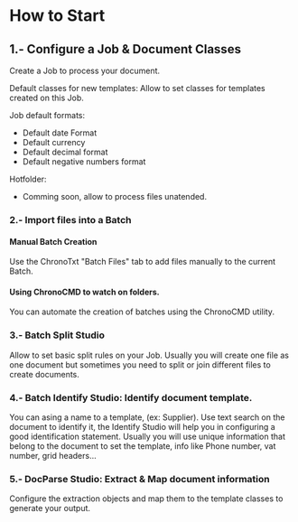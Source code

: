 # How to Start

## 1.- Configure a Job & Document Classes

Create a Job to process your document.

Default classes for new templates: Allow to set classes for templates created on this Job.

Job default formats:
* Default date Format
* Default currency
* Default decimal format
* Default negative numbers format

Hotfolder:
* Comming soon, allow to process files unatended.

### 2.- Import files into a Batch

#### Manual Batch Creation

Use the ChronoTxt "Batch Files" tab to add files manually to the current Batch.

#### Using ChronoCMD to watch on folders.

You can automate the creation of batches using the ChronoCMD utility.

### 3.- Batch Split Studio

Allow to set basic split rules on your Job. Usually you will create one file as one document but sometimes you need to split or join different files to create documents.

### 4.- Batch Identify Studio: Identify document template.

You can asing a name to a template, (ex: Supplier).
Use text search on the document to identify it, the Identify Studio will help you in configuring a good identification statement.
Usually you will use unique information that belong to the document to set the template, info like Phone number, vat number, grid headers...

### 5.- DocParse Studio: Extract & Map document information

Configure the extraction objects and map them to the template classes to generate your output.



